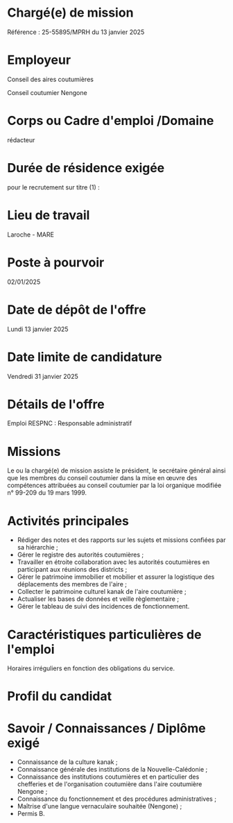 # Chargé(e) de mission

Référence : 25-55895/MPRH du 13 janvier 2025

# Employeur

Conseil des aires coutumières

Conseil coutumier Nengone

# Corps ou Cadre d'emploi /Domaine

rédacteur

# Durée de résidence exigée

pour le recrutement sur titre (1) :

# Lieu de travail

Laroche - MARE

# Poste à pourvoir

02/01/2025

# Date de dépôt de l'offre

Lundi 13 janvier 2025

# Date limite de candidature

Vendredi 31 janvier 2025

# Détails de l'offre

Emploi RESPNC : Responsable administratif

# Missions

Le ou la chargé(e) de mission assiste le président, le secrétaire général ainsi que les membres du conseil coutumier dans la mise en œuvre des compétences attribuées au conseil coutumier par la loi organique modifiée n° 99-209 du 19 mars 1999.

# Activités principales

- Rédiger des notes et des rapports sur les sujets et missions confiées par sa hiérarchie ;
- Gérer le registre des autorités coutumières ;
- Travailler en étroite collaboration avec les autorités coutumières en participant aux réunions des districts ;
- Gérer le patrimoine immobilier et mobilier et assurer la logistique des déplacements des membres de l'aire ;
- Collecter le patrimoine culturel kanak de l'aire coutumière ;
- Actualiser les bases de données et veille règlementaire ;
- Gérer le tableau de suivi des incidences de fonctionnement.

# Caractéristiques particulières de l'emploi

Horaires irréguliers en fonction des obligations du service.

# Profil du candidat

# Savoir / Connaissances / Diplôme exigé

- Connaissance de la culture kanak ;
- Connaissance générale des institutions de la Nouvelle-Calédonie ;
- Connaissance des institutions coutumières et en particulier des chefferies et de l'organisation coutumière dans l'aire coutumière Nengone ;
- Connaissance du fonctionnement et des procédures administratives ;
- Maîtrise d'une langue vernaculaire souhaitée (Nengone) ;
- Permis B.